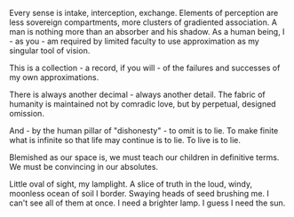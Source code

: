 Every sense is intake, interception, exchange. Elements of perception are less sovereign compartments, more clusters of gradiented association. A man is nothing more than an absorber and his shadow. As a human being, I - as you - am required by limited faculty to use approximation as my singular tool of vision.

This is a collection - a record, if you will - of the failures and successes of my own approximations.

There is always another decimal - always another detail. The fabric of humanity is maintained not by comradic love, but by perpetual, designed omission.

And - by the human pillar of "dishonesty" - to omit is to lie. To make finite what is infinite so that life may continue is to lie. To live is to lie.

Blemished as our space is, we must teach our children in definitive terms. We must be convincing in our absolutes.

Little oval of sight, my lamplight.
A slice of truth in the loud, windy, moonless ocean of soil I border. Swaying heads of seed
brushing me. I can't see all of them at once.
I need a brighter lamp.
I guess I need the sun.
